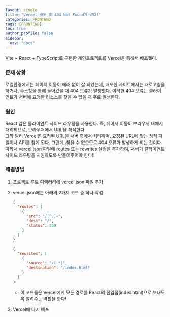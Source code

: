 ```yaml
---
layout: single
title: "Vercel 배포 후 404 Not Found가 떴다!"
categories: FRONTEND
tags: [FRONTEND]
toc: true
author_profile: false
sidebar:
  nav: "docs"
---
```


Vite + React + TypeScript로 구현한 개인프로젝트를 Vercel을 통해서 배포했다.
<br>

### 문제 상황

로컬환경에서는 페이지 이동이 에러 없이 잘 되었는데, 배포한 사이트에서는 새로고침을 하거나, 주소창을 통해 들어갔을 때 404 오류가 발생했다. 이러한 404 오류는 클라이언트가 서버에 요청한 리소스를 찾을 수 없을 때 주로 발생한다.
<br>

### 원인

React 앱은 클라이언트 사이드 라우팅을 사용한다. 즉, 페이지 이동이 브라우저 내에서 처리되므로, 브라우저에서 URL을 해석한다.
<br>
그와 달리 Vercel은 요청된 URL을 서버 측에서 처리하며, 요청된 URL에 맞는 정적 파일이나 API를 찾게 된다. 그런데, 찾을 수 없으므로 404 오류가 발생하게 되는 것이다.
<br>
따라서 vercel.json 파일에 routes 또는 rewrites 설정을 추가하여, 서버가 클라이언트 사이드 라우팅을 지원하도록 만들어주어야 한다!!

### 해결방법

1. 프로젝트 루트 디렉터리에 vercel.json 파일 추가
2. vercel.json에는 아래의 2가지 코드 중 하나 작성

   ```json
   {
     "routes": [
       {
         "src": "/[^.]+",
         "dest": "/",
         "status": 200
       }
     ]
   }
   ```

   ```json
   {
     "rewrites": [
       {
         "source": "/(.*)",
         "destination": "/index.html"
       }
     ]
   }
   ```

   - 이 코드들은 Vercel에게 모든 경로를 React의 진입점(index.html)으로 보내도록 알려주는 역할을 한다!

3. Vercel에 다시 배포
